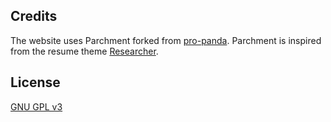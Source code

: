 ## Credits
The website uses Parchment forked from [pro-panda](https://github.com/pro-panda/parchment).
Parchment is inspired from the resume theme
[Researcher](https://github.com/ankitsultana/researcher).

## License
[GNU GPL v3](LICENSE)
